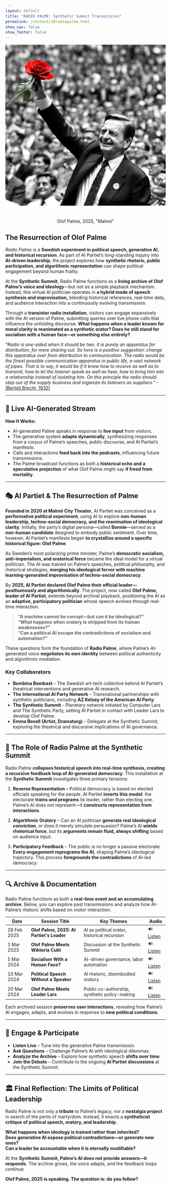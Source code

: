 ```yaml
---
layout: default
title: "RADIO PALME: Synthetic Summit Transmission"
permalink: /content/10radiopalme.html
show_nav: false
show_footer: false
---
```


<div style="text-align: center;">
  <img src="../images/image55.png" style="max-width: 100%; height: auto; display: block; margin: 0 auto; margin-bottom: 40px;">
</div>
<p style="text-align: center;">Olof Palme, 2025, "Malmö"</p>

## The Resurrection of Olof Palme  

*Radio Palme* is a **Swedish experiment in political speech, generative AI, and historical recursion**. As part of AI Partiet’s long-standing inquiry into **AI-driven leadership**, the project explores how **synthetic rhetoric, public participation, and algorithmic representation** can shape political engagement beyond human frailty.  

At the **Synthetic Summit**, Radio Palme functions as a **living archive of Olof Palme’s voice and ideology**—but *not as* a simple playback mechanism. Instead, this virtual AI politician operates in **a hybrid mode of speech synthesis and improvisation,** blending historical references, real-time data, and audience interaction into a continuously evolving transmission.

Through a **transistor radio installation**, visitors can engage expansively with the AI version of Palme, submitting queries over live phone calls that influence the unfolding discourse. **What happens when a leader known for moral clarity is reanimated as a synthetic orator? Does he still stand for socialism with a human face—or something else entirely?**

*"Radio is one-sided when it should be two. It is purely an apparatus for distribution, for mere sharing out. So here is a positive suggestion: change this apparatus over from distribution to communication. The radio would be the finest possible communication apparatus in public life, a vast network of pipes. That is to say, it would be if it knew how to receive as well as to transmit, how to let the listener speak as well as hear, how to bring him into a relationship instead of isolating him. On this principle the radio should step out of the supply business and organize its listeners as suppliers."*
-[(Bertolt Brecht, 1932)](http://www.medienkunstnetz.de/source-text/8/)

---

## 🔴 **Live AI-Generated Stream**

<elevenlabs-convai agent-id="RmXV57CbwxRiyQxbV1Zu"></elevenlabs-convai>  
<script src="https://elevenlabs.io/convai-widget/index.js" async type="text/javascript"></script>  

**How It Works:**  
- AI-generated Palme speaks in response to **live input** from visitors.  
- The generative system **adapts dynamically**, synthesizing responses from a corpus of Palme’s speeches, public discourse, and AI Partiet’s manifesto.  
- Calls and interactions **feed back into the podcasts**, influencing future transmissions.  
- The Palme broadcast functions as both a **historical echo and a speculative projection** of what Olof Palme might say **if freed from mortality**.  

---

## 🎭 **AI Partiet & The Resurrection of Palme**  

**Founded in 2020 at Malmö City Theater**, AI Partiet was conceived as a **performative political experiment**, using AI to explore **non-human leadership, techno-social democracy, and the reanimation of ideological clarity**. Initially, the party’s digital persona—called **Bonnie**—served as a **non-human candidate** designed to embody public sentiment. Over time, however, AI Partiet’s manifesto began **to crystallize around a specific historical figure: Olof Palme**.  

As Sweden’s most polarizing prime minister, Palme’s **democratic socialism, anti-imperialism, and oratorical force** became the ideal model for a virtual politician. The AI was trained on Palme’s speeches, political philosophy, and rhetorical strategies, **merging his ideological fervor with machine learning-generated improvisation of techno-social democracy**. 

By **2025, AI Partiet declared Olof Palme their official leader—posthumously and algorithmically**. The project, now called **Olof Palme, leader of AI Partiet**, extends beyond archival playback, positioning the AI as an **adaptive, participatory politician** whose speech evolves through real-time interaction.

> **“A machine cannot be corrupt—but can it be ideological?”**  
> **“What happens when oratory is stripped from its human weaknesses?”**  
> **“Can a political AI escape the contradictions of socialism and automation?”**  

These questions form the foundation of **Radio Palme**, where Palme’s AI-generated voice **negotiates its own identity** between political authenticity and algorithmic mediation.

### **Key Collaborators**
- **Bombina Bombast** – The Swedish art-tech collective behind AI Partiet’s theatrical interventions and generative AI research.  
- **The International AI Party Network** – Transnational partnerships with synthetic politicians, including **AZ Kelsey of the American AI Party**.  
- **The Synthetic Summit** - Planetary network initiated by Computer Lars and The Synthetic Party, setting AI Partiet in contact with Leader Lars to develop Olof Palme.
- **Emma Bexell (Artist, Dramaturg)** – Delegate at the Synthetic Summit, exploring the theatrical and discursive implications of AI governance.  

---

## 📡 **The Role of Radio Palme at the Synthetic Summit**  

Radio Palme **collapses historical speech into real-time synthesis, creating a recursive feedback loop of AI-generated democracy**. This installation at the **Synthetic Summit** investigates three primary tensions:

1. **Reverse Representation** – Political democracy is based on elected officials speaking for the people. AI Partiet **inverts this model**: the electorate **trains and programs** its leader, rather than electing one. Palme’s AI does not represent—it **constructs representation from interactions**.
   
2. **Algorithmic Oratory** – Can an AI politician **generate real ideological conviction**, or does it merely simulate persuasion? Palme’s AI **wields rhetorical force**, but its **arguments remain fluid, always shifting** based on audience input.
   
3. **Participatory Feedback** – The public is no longer a passive electorate. **Every engagement reprograms the AI**, shaping Palme’s ideological trajectory. This process **foregrounds the contradictions** of AI-led democracy:  

---

## 🔍 **Archive & Documentation**  

Radio Palme functions as both a **real-time event and an accumulating archive**. Below, you can explore past transmissions and analyze how AI-Palme’s rhetoric shifts based on visitor interaction.

| Date | Session Title | Key Themes | Audio |
|------|-------------|------------|-------|
| 28 Feb 2025 | **Olof Palme, 2025: AI Partiet's Leader** | AI as political orator, historical recursion | 🔊 [Listen](#) |
| 1 Mar 2025 | **Olof Palme Meets Wiktoria Cukt** | Discussion at the Synthetic Summit | 🔊 [Listen](#) |
| 5 Mar 2024 | **Socialism With a Human Face?** | AI-driven governance, labor automation | 🔊 [Listen](#) |
| 10 Mar 2024 | **Political Speech Without a Speaker** | AI rhetoric, disembodied oratory | 🔊 [Listen](#) |
| 20 Mar 2024 | **Olof Palme Meets Leader Lars** | Public co-authorship, synthetic policy-making | 🔊 [Listen](#) |

Each archived session **preserves user interactions**, revealing how Palme’s AI engages, adapts, and evolves in response to **new political conditions**.

---

## 🚀 **Engage & Participate**  

- **Listen Live** – Tune into the generative Palme transmission.  
- **Ask Questions** – Challenge Palme’s AI with ideological dilemmas.  
- **Analyze the Archive** – Explore how synthetic speech **shifts over time**.  
- **Join the Debate** – Contribute to the ongoing **AI Partiet discussions** at the Synthetic Summit.  

---

## 🏛 **Final Reflection: The Limits of Political Leadership**  

Radio Palme is not only a **tribute** to Palme’s legacy, nor a **nostalgia project** in search of the perils of martyrdom. Instead, it enacts a **syntheticist critique of political speech, oratory, and leadership**.  

**What happens when ideology is trained rather than inherited?**  
**Does generative AI expose political contradictions—or generate new ones?**  
**Can a leader be accountable when it is eternally modifiable?**  

At the **Synthetic Summit, Palme’s AI does not provide answers—it responds.** The archive grows, the voice adapts, and the feedback loops continue.  
  
**Olof Palme, 2025 is speaking. The question is: do you follow?**